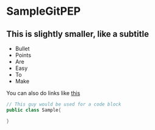 # SampleGitPEP

## This is slightly smaller, like a subtitle

- Bullet
- Points
- Are 
- Easy 
- To
- Make

You can also do links like [this](www.google.com)

```Java
// This guy would be used for a code block
public class Sample{

}
```

